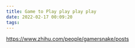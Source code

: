 ```yaml
---
title: Game to Play play play play
date: 2022-02-17 00:09:20
tags:
---
```


https://www.zhihu.com/people/gamersnake/posts